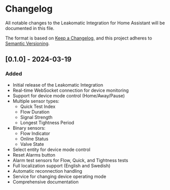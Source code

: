 # Changelog

All notable changes to the Leakomatic Integration for Home Assistant will be documented in this file.

The format is based on [Keep a Changelog](https://keepachangelog.com/en/1.0.0/),
and this project adheres to [Semantic Versioning](https://semver.org/spec/v2.0.0.html).

## [0.1.0] - 2024-03-19

### Added
- Initial release of the Leakomatic Integration
- Real-time WebSocket connection for device monitoring
- Support for device mode control (Home/Away/Pause)
- Multiple sensor types:
  - Quick Test Index
  - Flow Duration
  - Signal Strength
  - Longest Tightness Period
- Binary sensors:
  - Flow Indicator
  - Online Status
  - Valve State
- Select entity for device mode control
- Reset Alarms button
- Alarm test sensors for Flow, Quick, and Tightness tests
- Full localization support (English and Swedish)
- Automatic reconnection handling
- Service for changing device operating mode
- Comprehensive documentation 
